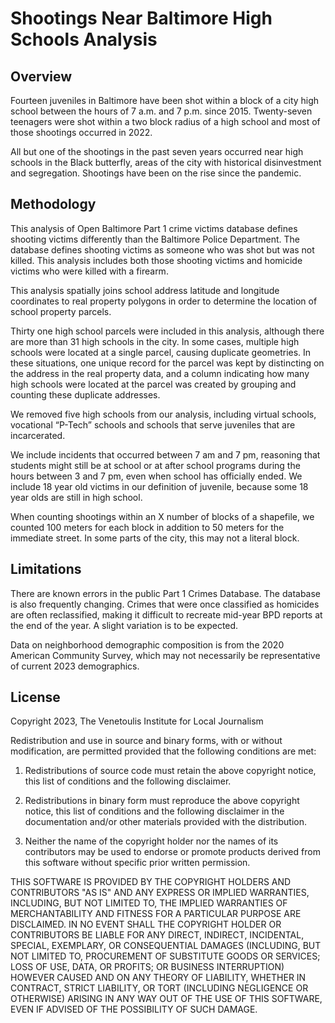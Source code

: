 # Shootings Near Baltimore High Schools Analysis

## Overview

Fourteen juveniles in Baltimore have been shot within a block of a city high school between the hours of 7 a.m. and 7 p.m. since 2015. Twenty-seven teenagers were shot within a two block radius of a high school and most of those shootings occurred in 2022.

All but one of the shootings in the past seven years occurred near high schools in the Black butterfly, areas of the city with historical disinvestment and segregation. Shootings have been on the rise since the pandemic. 

## Methodology 

This analysis of Open Baltimore Part 1 crime victims database defines shooting victims differently than the Baltimore Police Department. The database defines shooting victims as someone who was shot but was not killed. This analysis includes both those shooting victims and homicide victims who were killed with a firearm.

This analysis spatially joins school address latitude and longitude coordinates to real property polygons in order to determine the location of school property parcels.

Thirty one high school parcels were included in this analysis, although there are more than 31 high schools in the city. In some cases, multiple high schools were located at a single parcel, causing duplicate geometries. In these situations, one unique record for the parcel was kept by distincting on the address in the real property data, and a column indicating how many high schools were located at the parcel was created by grouping and counting these duplicate addresses. 

We removed five high schools from our analysis, including virtual schools, vocational “P-Tech” schools and schools that serve juveniles that are incarcerated. 

We include incidents that occurred between 7 am and 7 pm, reasoning that students might still be at school or at after school programs during the hours between 3 and 7 pm, even when school has officially ended. We include 18 year old victims in our definition of juvenile, because some 18 year olds are still in high school. 

When counting shootings within an X number of blocks of a shapefile, we counted 100 meters for each block in addition to 50 meters for the immediate street. In some parts of the city, this may not a literal block.

## Limitations 

There are known errors in the public Part 1 Crimes Database. The database is also frequently changing. Crimes that were once classified as homicides are often reclassified, making it difficult to recreate mid-year BPD reports at the end of the year. A slight variation is to be expected.

Data on neighborhood demographic composition is from the 2020 American Community Survey, which may not necessarily be representative of current 2023 demographics. 

## License

Copyright 2023, The Venetoulis Institute for Local Journalism

Redistribution and use in source and binary forms, with or without modification, are permitted provided that the following conditions are met:

   1. Redistributions of source code must retain the above copyright notice, this list of conditions and the following disclaimer.

  2. Redistributions in binary form must reproduce the above copyright notice, this list of conditions and the following disclaimer in the documentation and/or other materials provided with the distribution.

  3. Neither the name of the copyright holder nor the names of its contributors may be used to endorse or promote products derived from this software without specific prior written permission.

THIS SOFTWARE IS PROVIDED BY THE COPYRIGHT HOLDERS AND CONTRIBUTORS "AS IS" AND ANY EXPRESS OR IMPLIED WARRANTIES, INCLUDING, BUT NOT LIMITED TO, THE IMPLIED WARRANTIES OF MERCHANTABILITY AND FITNESS FOR A PARTICULAR PURPOSE ARE DISCLAIMED. IN NO EVENT SHALL THE COPYRIGHT HOLDER OR CONTRIBUTORS BE LIABLE FOR ANY DIRECT, INDIRECT, INCIDENTAL, SPECIAL, EXEMPLARY, OR CONSEQUENTIAL DAMAGES (INCLUDING, BUT NOT LIMITED TO, PROCUREMENT OF SUBSTITUTE GOODS OR SERVICES; LOSS OF USE, DATA, OR PROFITS; OR BUSINESS INTERRUPTION) HOWEVER CAUSED AND ON ANY THEORY OF LIABILITY, WHETHER IN CONTRACT, STRICT LIABILITY, OR TORT (INCLUDING NEGLIGENCE OR OTHERWISE) ARISING IN ANY WAY OUT OF THE USE OF THIS SOFTWARE, EVEN IF ADVISED OF THE POSSIBILITY OF SUCH DAMAGE.